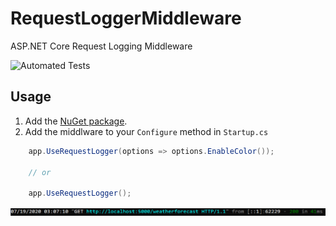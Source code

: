 # RequestLoggerMiddleware
ASP.NET Core Request Logging Middleware

![Automated Tests](https://github.com/evan-buss/RequestLoggerMiddleware/workflows/Automated%20Tests/badge.svg)

## Usage

1. Add the [NuGet package](https://www.nuget.org/packages/RequestLoggerMiddleware/).
2. Add the middlware to your `Configure` method in `Startup.cs`
```csharp
	app.UseRequestLogger(options => options.EnableColor());

	// or

	app.UseRequestLogger();
```

![screenshot](https://raw.githubusercontent.com/evan-buss/RequestLoggerMiddleware/master/docs/colorful.png)

